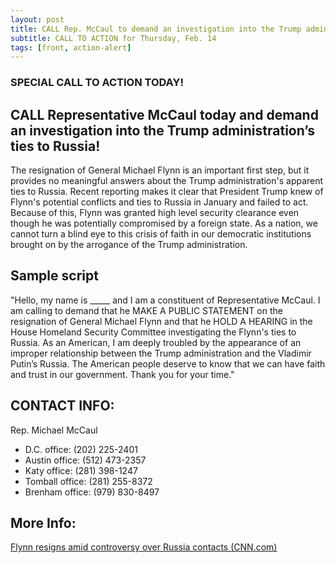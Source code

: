 ```yaml
---
layout: post
title: CALL Rep. McCaul to demand an investigation into the Trump administration's ties to Russia
subtitle: CALL TO ACTION for Thursday, Feb. 14
tags: [front, action-alert]
---
```


### SPECIAL CALL TO ACTION TODAY!

## CALL Representative McCaul today and demand an investigation into the Trump administration’s ties to Russia!

The resignation of General Michael Flynn is an important first
step, but it provides no meaningful answers about the Trump
administration's apparent ties to Russia. Recent reporting makes
it clear that President Trump knew of Flynn's potential conflicts
and ties to Russia in January and failed to act. Because of this,
Flynn was granted high level security clearance even though he was
potentially compromised by a foreign state. As a nation, we cannot
turn a blind eye to this crisis of faith in our democratic
institutions brought on by the arrogance of the Trump administration.

## Sample script

"Hello, my name is &#95;&#95;&#95;&#95;&#95; and I am a constituent of
Representative McCaul. I am calling to demand that he MAKE A PUBLIC
STATEMENT on the resignation of General Michael Flynn and that he
HOLD A HEARING in the House Homeland Security Committee investigating
the Flynn's ties to Russia. As an American, I am deeply troubled by
the appearance of an improper relationship between the Trump
administration and the Vladimir Putin’s Russia. The American people
deserve to know that we can have faith and trust in our government.
Thank you for your time."

## CONTACT INFO:

Rep. Michael McCaul

* D.C. office: (202) 225-2401
* Austin office: (512) 473-2357
* Katy office: (281) 398-1247
* Tomball office: (281) 255-8372
* Brenham office: (979) 830-8497

## More Info:

[Flynn resigns amid controversy over Russia contacts (CNN.com)](http://www.cnn.com/2017/02/13/politics/michael-flynn-white-house-national-security-adviser/)
